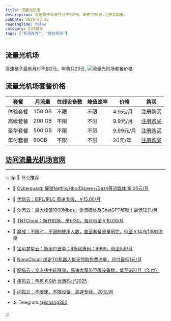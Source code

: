 ```yaml
---
title: 流量光机场
description: 高速梯子最低月付不到2元。年费只20元.注册需翻墙。
pubDate: 2025-07-22
readingTime: false
category: 机场推荐
tags: ["机场推荐", "便宜机场"]
---
```

## 流量光机场
高速梯子最低月付不到2元。年费只20元.
![流量光机场套餐价格](/assets/llgtc.png "流量光机场套餐价格")
## 流量光机场套餐价格
| 套餐 | 月流量 | 在线设备数 | 峰值速率 | 价格 | 购买 |
| --- | --- | --- | --- | --- | --- |
| 体验套餐 | 150 GB | 不限 | 不限 | 4.9元/月 | [注册购买](https://llgjc1.com/#/register?code=X4BNUzBu) |
| 高级套餐 | 200 GB | 不限 |不限 | 9.9元/月 | [注册购买](https://llgjc1.com/#/register?code=X4BNUzBu) |
| 豪华套餐 | 500 GB | 不限 | 不限 | 9.99元/月 |  [注册购买](https://llgjc1.com/#/register?code=X4BNUzBu) |
|年付套餐 | 60GB | 不限 | 不限 | 20元/年 |  [注册购买](https://llgjc1.com/#/register?code=X4BNUzBu) |
[访问流量光机场官网](https://llgjc1.com/#/register?code=X4BNUzBu)
---------
---------
::: tip 🎉 节点推荐
- 🚀 [Cyberguard: 解锁Netflix/Hbo/Disney+/Dazn等流媒体,18.00元/月](https://www.cyberguard.best/#/register?code=XsreC0T5)<br>
- 🚀 [优信云：IEPL/IPLC 高速专线，￥15.00/月](https://www.优信云.com/#/register?code=JRtE5uIV)<br>
- 🚀 [尔湾云：最大峰值1000Mbps，全流媒体及ChatGPT解锁！最低12元/月](https://erwan6.net/auth/register?code=BoObCd)<br>
- 🚀 [TNTCloud：新开机场，季付30，每月低至￥10.00/月](https://haibing822.tntvipaff.cc/#/register?code=GtjJVgml)<br>
- 🚀 [魔戒：不限时，不限制使用人数，直至套餐流量用完，低至￥14.9/130G流量](https://mojie.app/#/register?code=sSdtPtLo)<br>
- 🚀 [宝可梦星云：新用户首单：9折优惠码：9999，低至5.9/月 ](https://love.521pokemon.com/register?code=56ERkkxp)<br>
- 🚀 [NanoCloud: 绑定TG机器人每天领取免费流量，月付最低1元/月](https://edu.uodoo.bid/auth/register?code=JMiOQDHf)<br>
- 🚀 [肥猫云：全专线中转隧道，高速大宽带不限设备数，低至6元/月（年付）](https://fchb1188.fcvipaff.cc/register?aff=X1vZd2wf)<br>
- 🚀 [疾风云：包年 6.9折 优惠码: jf2025](https://homes.tr25.cn?code=ReCm)<br>
- 🚀 [闪狐云：不限速，不限设备。高速专线。20元/月](https://inv02.ffaff.cc/register?aff=WQApz2pv)

- 🫂 Telegram:[@jichang360](https://t.me/jichang360)

:::

